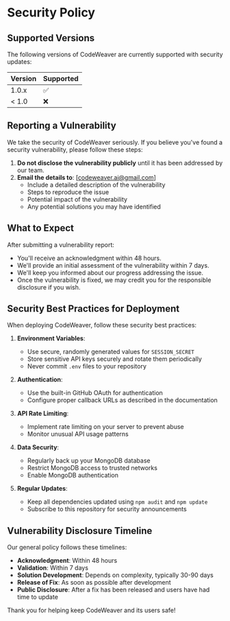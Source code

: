 # Security Policy

## Supported Versions

The following versions of CodeWeaver are currently supported with security updates:

| Version | Supported          |
| ------- | ------------------ |
| 1.0.x   | :white_check_mark: |
| < 1.0   | :x:                |

## Reporting a Vulnerability

We take the security of CodeWeaver seriously. If you believe you've found a security vulnerability, please follow these steps:

1. **Do not disclose the vulnerability publicly** until it has been addressed by our team.
2. **Email the details to**: [codeweaver.ai@gmail.com]
   - Include a detailed description of the vulnerability
   - Steps to reproduce the issue
   - Potential impact of the vulnerability
   - Any potential solutions you may have identified

## What to Expect

After submitting a vulnerability report:

- You'll receive an acknowledgment within 48 hours.
- We'll provide an initial assessment of the vulnerability within 7 days.
- We'll keep you informed about our progress addressing the issue.
- Once the vulnerability is fixed, we may credit you for the responsible disclosure if you wish.

## Security Best Practices for Deployment

When deploying CodeWeaver, follow these security best practices:

1. **Environment Variables**:
   - Use secure, randomly generated values for `SESSION_SECRET`
   - Store sensitive API keys securely and rotate them periodically
   - Never commit `.env` files to your repository

2. **Authentication**:
   - Use the built-in GitHub OAuth for authentication
   - Configure proper callback URLs as described in the documentation

3. **API Rate Limiting**:
   - Implement rate limiting on your server to prevent abuse
   - Monitor unusual API usage patterns

4. **Data Security**:
   - Regularly back up your MongoDB database
   - Restrict MongoDB access to trusted networks
   - Enable MongoDB authentication

5. **Regular Updates**:
   - Keep all dependencies updated using `npm audit` and `npm update`
   - Subscribe to this repository for security announcements

## Vulnerability Disclosure Timeline

Our general policy follows these timelines:

- **Acknowledgment**: Within 48 hours
- **Validation**: Within 7 days
- **Solution Development**: Depends on complexity, typically 30-90 days
- **Release of Fix**: As soon as possible after development
- **Public Disclosure**: After a fix has been released and users have had time to update

Thank you for helping keep CodeWeaver and its users safe!
